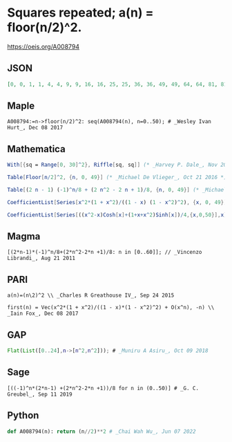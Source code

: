 # Squares repeated; a\(n\) \= floor\(n/2\)^2\.
https://oeis.org/A008794
## JSON
```JSON
[0, 0, 1, 1, 4, 4, 9, 9, 16, 16, 25, 25, 36, 36, 49, 49, 64, 64, 81, 81, 100, 100, 121, 121, 144, 144, 169, 169, 196, 196, 225, 225, 256, 256, 289, 289, 324, 324, 361, 361, 400, 400, 441, 441, 484, 484, 529, 529, 576, 576]
```
## Maple
```Maple
A008794:=n->floor(n/2)^2: seq(A008794(n), n=0..50); # _Wesley Ivan Hurt_, Dec 08 2017
```
## Mathematica
```Mathematica
With[{sq = Range[0, 30]^2}, Riffle[sq, sq]] (* _Harvey P. Dale_, Nov 20 2015 *)
```
```Mathematica
Table[Floor[n/2]^2, {n, 0, 49}] (* _Michael De Vlieger_, Oct 21 2016 *)
```
```Mathematica
Table[(2 n - 1) (-1)^n/8 + (2 n^2 - 2 n + 1)/8, {n, 0, 49}] (* _Michael De Vlieger_, Oct 21 2016 *)
```
```Mathematica
CoefficientList[Series[x^2*(1 + x^2)/((1 - x) (1 - x^2)^2), {x, 0, 49}], x] (* _Michael De Vlieger_, Oct 21 2016 *)
```
```Mathematica
CoefficientList[Series[((x^2-x)Cosh[x]+(1+x+x^2)Sinh[x])/4,{x,0,50}],x]*Table[k!,{k,0,50}] (* _Stefano Spezia_, Oct 07 2018 *)
```
## Magma
```Magma
[(2*n-1)*(-1)^n/8+(2*n^2-2*n +1)/8: n in [0..60]]; // _Vincenzo Librandi_, Aug 21 2011
```
## PARI
```PARI
a(n)=(n\2)^2 \\ _Charles R Greathouse IV_, Sep 24 2015
```
```PARI
first(n) = Vec(x^2*(1 + x^2)/((1 - x)*(1 - x^2)^2) + O(x^n), -n) \\ _Iain Fox_, Dec 08 2017
```
## GAP
```GAP
Flat(List([0..24],n->[n^2,n^2])); # _Muniru A Asiru_, Oct 09 2018
```
## Sage
```Sage
[((-1)^n*(2*n-1) +(2*n^2-2*n +1))/8 for n in (0..50)] # _G. C. Greubel_, Sep 11 2019
```
## Python
```Python
def A008794(n): return (n//2)**2 # _Chai Wah Wu_, Jun 07 2022
```
